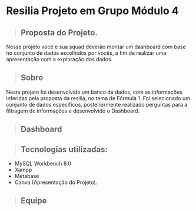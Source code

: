 # Resilia Projeto em Grupo Módulo 4


> ## Proposta do Projeto.
Nesse projeto você e sua squad deverão montar
um dashboard com base no conjunto de dados
escolhidos por vocês, a fim de realizar uma
apresentação com a exploração dos dados.

> ## Sobre
Neste projeto foi desenvolvido um banco de dados, com as informações inferidas pela proposta da resilia, no tema de Fórmula 1. 
Foi selecionado um conjunto de dados especificos, posteriormente realizado perguntas para a filtragem de informações e desenvolvido o Dashboard. 

> ## Dashboard
> 

> ## Tecnologias utilizadas:
 * MySQL Workbench 8.0
 * Xampp
 * Metabase
 * Canva (Apresentação do Projeto).

> ## Equipe

